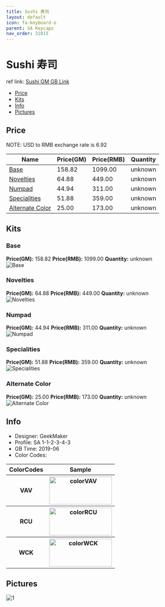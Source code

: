 ```yaml
---
title: Sushi 寿司
layout: default
icon: fa-keyboard-o
parent: SA Keycaps
nav_order: 31015
---
```


# Sushi 寿司

ref link: [Sushi GM GB Link](https://geekmaker.com/goods/detail/619)

* [Price](#price)
* [Kits](#kits)
* [Info](#info)
* [Pictures](#pictures)


## Price  
NOTE: USD to RMB exchange rate is 6.92

| Name          | Price(GM)    |  Price(RMB) | Quantity |
| ------------- | ------------ |  ---------- | -------- |
|[Base](#base)|158.82|1099.00|unknown|
|[Novelties](#novelties)|64.88|449.00|unknown|
|[Numpad](#numpad)|44.94|311.00|unknown|
|[Specialities](#specialities)|51.88|359.00|unknown|
|[Alternate Color](#alternate-color)|25.00|173.00|unknown|


## Kits
### Base
**Price(GM):** 158.82    **Price(RMB):** 1099.00    **Quantity:** unknown  
<img src="{{ 'assets/images/sa-keycaps/sushi/kits_pics/base.png' | relative_url }}" alt="Base" class="image featured">

### Novelties
**Price(GM):** 64.88    **Price(RMB):** 449.00    **Quantity:** unknown  
<img src="{{ 'assets/images/sa-keycaps/sushi/kits_pics/novelties.png' | relative_url }}" alt="Novelties" class="image featured">

### Numpad
**Price(GM):** 44.94    **Price(RMB):** 311.00    **Quantity:** unknown  
<img src="{{ 'assets/images/sa-keycaps/sushi/kits_pics/numpad.png' | relative_url }}" alt="Numpad" class="image featured">

### Specialities
**Price(GM):** 51.88    **Price(RMB):** 359.00    **Quantity:** unknown  
<img src="{{ 'assets/images/sa-keycaps/sushi/kits_pics/specialties.png' | relative_url }}" alt="Specialities" class="image featured">

### Alternate Color
**Price(GM):** 25.00    **Price(RMB):** 173.00    **Quantity:** unknown  
<img src="{{ 'assets/images/sa-keycaps/sushi/kits_pics/alternate-color.png' | relative_url }}" alt="Alternate Color" class="image featured">


## Info
* Designer: GeekMaker
* Profile: SA 1-1-2-3-4-3
* GB Time: 2019-06
* Color Codes:  
<table style="width:100%">
  <tr>
    <th>ColorCodes</th>
    <th>Sample</th>
  </tr>
  <tr>
    <th>VAV</th>
    <th><img src="{{ 'assets/images/sa-keycaps/SP_ColorCodes/abs/SP_Abs_ColorCodes_VAV.png' | relative_url }}" alt="colorVAV" height="75" width="170"></th>
  </tr>
  <tr>
    <th>RCU</th>
    <th><img src="{{ 'assets/images/sa-keycaps/SP_ColorCodes/abs/SP_Abs_ColorCodes_RCU.png' | relative_url }}" alt="colorRCU" height="75" width="170"></th>
  </tr>
  <tr>
    <th>WCK</th>
    <th><img src="{{ 'assets/images/sa-keycaps/SP_ColorCodes/abs/SP_Abs_ColorCodes_WCK.png' | relative_url }}" alt="colorWCK" height="75" width="170"></th>
  </tr>
</table>


## Pictures
<img src="{{ 'assets/images/sa-keycaps/sushi/rendering_pics/1.jpg' | relative_url }}" alt="1" class="image featured">
